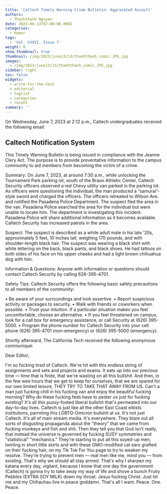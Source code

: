 ```yaml
---
title: 'Caltech Timely Warning Crime Bulletin: Aggravated Assault'
authors:
  - Thanhthanh Nguyen
date: 2023-06-13T07:00:00.000Z
categories:
  - Humor
tags:
  - 'Vol. CXXVI, Issue 7'
weight: 0
show_thumbnail: true
thumbnail: /img/2023/june13/13/thanhthanh_comic.JPG.jpg
images:
  - /img/2023/june13/13/thanhthanh_comic.JPG.jpg
sidebar: right
toc: false
widgets:
  - write-for-the-tech
  - editorial
  - taglist
  - categories
  - recent
summary: ''
---
```


On Wednesday, June 7, 2023 at 2:12 p.m., Caltech undergraduates received the following email:

## Caltech Notification System

This Timely Warning Bulletin is being issued in compliance with the Jeanne Clery Act. The purpose is to provide preventative information to the campus community to aid members from becoming the victim of a crime.

Summary:
On June 7, 2023, at around 7:30 a.m., while unlocking the Tournament Park parking lot, south of the Braun Athletic Center, Caltech Security officers observed a red Chevy utility van parked in the parking lot. As officers were questioning the individual, the man produced a “samurai”-style sword and charged the officers. The officers retreated to Wilson Ave. and notified the Pasadena Police Department. The suspect fled the area in the van. Pasadena Police searched the area for the individual but were unable to locate him. The department is investigating this incident. Pasadena Police will share additional information as it becomes available. Caltech Security has increased patrols in the area.

Suspect:
The suspect is described as a white adult male in his late '20s, approximately 5 feet, 10 inches tall, weighing 170 pounds, and with shoulder-length black hair. The suspect was wearing a black shirt with white lettering on the back, black pants, and black shoes. He had tattoos on both sides of his face on his upper cheeks and had a light brown chihuahua dog with him.

Information & Questions:
Anyone with information or questions should contact Caltech Security by calling 626-395-4701.

Safety Tips:
Caltech Security offers the following basic safety precautions to all members of the community:

• Be aware of your surroundings and look assertive.
• Report suspicious activity or packages to security.
• Walk with friends or coworkers when possible.
• Trust your intuition. If a particular situation makes you feel uncomfortable, choose an alternative.
• If you feel threatened on campus, look for a call box for emergency assistance, or call Security at (626) 395-5000.
• Program the phone number for Caltech Security into your cell phone (626) 395-4701 (non-emergency) or (626) 395-5000 (emergency).

Shortly afterward, The California Tech received the following anonymous communiqué:

Dear Editor,

I'm so fucking tired of Caltech. We're hit with this endless string of assignments and sets and projects and exams. It eats up into our precious time — time that is finite, that we're wasting on all this bullshit. And then, in the few wee hours that we get to keep for ourselves, that we are spared for our own limited leisure, THEY TRY TO TAKE THAT AWAY FROM US. Can't a man just fucking chill in his fucking van and enjoy the beautiful fucking morning? Why do these fucking feds have to pester us just for fucking existing? It's all this pussy-footed liberal bullshit that's permeated into our day-to-day lives. Caltech is just like all the other East Coast elitists institutions, parroting this LGBTQ-Omicron bullshit at us. It's not just Caltech. It's all of main stream media. It's everywhere. They blare out all sorts of disgusting propaganda about the "theory" that we came from fucking monkeys and fish and shit. Then they tell you that God isn't really, that instead the universe is governed by fucking SUSY symmetries and "statistical" "mechanics." They're starting to put all this soyed-up men, twirling in short little skirts and with these GMO-modified cat ears grafted on their fucking hair, on my Tik Tok For You page to try to weaken my resolve. They're trying to prevent men — real men like me, mind you — from existing. That's why we should all stay armed. That's why I sharpen my katana every day, vigilant, because I know that one day the government (Caltech) is gonna try to take away my way of life and shove a bunch Fruity Pebbles (EXTRA SOY MILK) down my throat. Jesus fucking Christ. Just let me and my Chihauhau live in peace goddamn. That's all I want. Peace. One. Peace.
